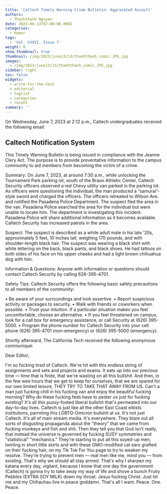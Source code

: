 ```yaml
---
title: 'Caltech Timely Warning Crime Bulletin: Aggravated Assault'
authors:
  - Thanhthanh Nguyen
date: 2023-06-13T07:00:00.000Z
categories:
  - Humor
tags:
  - 'Vol. CXXVI, Issue 7'
weight: 0
show_thumbnail: true
thumbnail: /img/2023/june13/13/thanhthanh_comic.JPG.jpg
images:
  - /img/2023/june13/13/thanhthanh_comic.JPG.jpg
sidebar: right
toc: false
widgets:
  - write-for-the-tech
  - editorial
  - taglist
  - categories
  - recent
summary: ''
---
```


On Wednesday, June 7, 2023 at 2:12 p.m., Caltech undergraduates received the following email:

## Caltech Notification System

This Timely Warning Bulletin is being issued in compliance with the Jeanne Clery Act. The purpose is to provide preventative information to the campus community to aid members from becoming the victim of a crime.

Summary:
On June 7, 2023, at around 7:30 a.m., while unlocking the Tournament Park parking lot, south of the Braun Athletic Center, Caltech Security officers observed a red Chevy utility van parked in the parking lot. As officers were questioning the individual, the man produced a “samurai”-style sword and charged the officers. The officers retreated to Wilson Ave. and notified the Pasadena Police Department. The suspect fled the area in the van. Pasadena Police searched the area for the individual but were unable to locate him. The department is investigating this incident. Pasadena Police will share additional information as it becomes available. Caltech Security has increased patrols in the area.

Suspect:
The suspect is described as a white adult male in his late '20s, approximately 5 feet, 10 inches tall, weighing 170 pounds, and with shoulder-length black hair. The suspect was wearing a black shirt with white lettering on the back, black pants, and black shoes. He had tattoos on both sides of his face on his upper cheeks and had a light brown chihuahua dog with him.

Information & Questions:
Anyone with information or questions should contact Caltech Security by calling 626-395-4701.

Safety Tips:
Caltech Security offers the following basic safety precautions to all members of the community:

• Be aware of your surroundings and look assertive.
• Report suspicious activity or packages to security.
• Walk with friends or coworkers when possible.
• Trust your intuition. If a particular situation makes you feel uncomfortable, choose an alternative.
• If you feel threatened on campus, look for a call box for emergency assistance, or call Security at (626) 395-5000.
• Program the phone number for Caltech Security into your cell phone (626) 395-4701 (non-emergency) or (626) 395-5000 (emergency).

Shortly afterward, The California Tech received the following anonymous communiqué:

Dear Editor,

I'm so fucking tired of Caltech. We're hit with this endless string of assignments and sets and projects and exams. It eats up into our precious time — time that is finite, that we're wasting on all this bullshit. And then, in the few wee hours that we get to keep for ourselves, that we are spared for our own limited leisure, THEY TRY TO TAKE THAT AWAY FROM US. Can't a man just fucking chill in his fucking van and enjoy the beautiful fucking morning? Why do these fucking feds have to pester us just for fucking existing? It's all this pussy-footed liberal bullshit that's permeated into our day-to-day lives. Caltech is just like all the other East Coast elitists institutions, parroting this LGBTQ-Omicron bullshit at us. It's not just Caltech. It's all of main stream media. It's everywhere. They blare out all sorts of disgusting propaganda about the "theory" that we came from fucking monkeys and fish and shit. Then they tell you that God isn't really, that instead the universe is governed by fucking SUSY symmetries and "statistical" "mechanics." They're starting to put all this soyed-up men, twirling in short little skirts and with these GMO-modified cat ears grafted on their fucking hair, on my Tik Tok For You page to try to weaken my resolve. They're trying to prevent men — real men like me, mind you — from existing. That's why we should all stay armed. That's why I sharpen my katana every day, vigilant, because I know that one day the government (Caltech) is gonna try to take away my way of life and shove a bunch Fruity Pebbles (EXTRA SOY MILK) down my throat. Jesus fucking Christ. Just let me and my Chihauhau live in peace goddamn. That's all I want. Peace. One. Peace.
